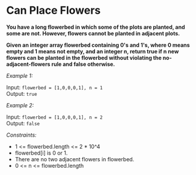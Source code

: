 # Can Place Flowers
 
**You have a long flowerbed in which some of the plots are planted, and some are not. However, flowers cannot be planted in adjacent plots.**

**Given an integer array flowerbed containing 0's and 1's, where 0 means empty and 1 means not empty, and an integer n, return true if n new flowers can be planted in the flowerbed without violating the no-adjacent-flowers rule and false otherwise.**

 

*Example 1:*

Input: `flowerbed = [1,0,0,0,1], n = 1` <br>
Output: `true`

*Example 2:*

Input: `flowerbed = [1,0,0,0,1], n = 2` <br>
Output: `false`
 

*Constraints:*

- 1 <= flowerbed.length <= 2 * 10^4
- flowerbed[i] is 0 or 1.
- There are no two adjacent flowers in flowerbed.
- 0 <= n <= flowerbed.length
